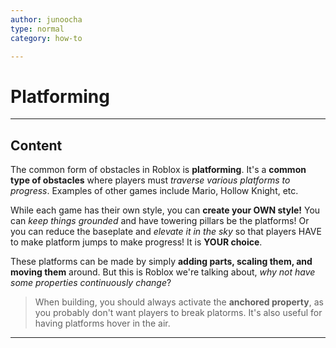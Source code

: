 ```yaml
---
author: junoocha
type: normal
category: how-to

---
```


# Platforming
---

## Content

The common form of obstacles in Roblox is **platforming**. It's a **common type of obstacles** where players must *traverse various platforms to progress*. Examples of other games include Mario, Hollow Knight, etc.

While each game has their own style, you can **create your OWN style!** You can *keep things grounded* and have towering pillars be the platforms! Or you can reduce the baseplate and *elevate it in the sky* so that players HAVE to make platform jumps to make progress! It is **YOUR choice**.

These platforms can be made by simply **adding parts, scaling them, and moving them** around. But this is Roblox we're talking about, *why not have some properties continuously change*?

> When building, you should always activate the **anchored property**, as you probably don't want players to break platorms. It's also useful for having platforms hover in the air.

---
